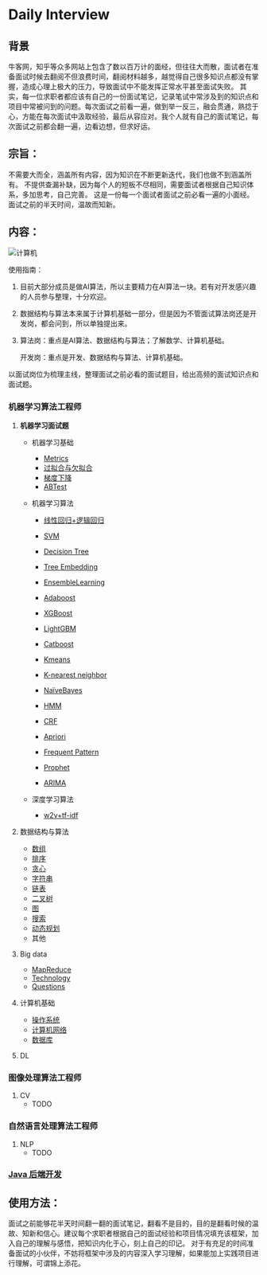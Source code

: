 # Daily Interview

## 背景

牛客网，知乎等众多网站上包含了数以百万计的面经，但往往大而散，面试者在准备面试时候去翻阅不但浪费时间，翻阅材料越多，越觉得自己很多知识点都没有掌握，造成心理上极大的压力，导致面试中不能发挥正常水平甚至面试失败。
其实，每一位求职者都应该有自己的一份面试笔记，记录笔试中常涉及到的知识点和项目中常被问到的问题。每次面试之前看一遍，做到举一反三，融会贯通，熟捻于心，方能在每次面试中汲取经验，最后从容应对。我个人就有自己的面试笔记，每次面试之前都会翻一遍，边看边想，但求好运。

## 宗旨：
不需要大而全，涵盖所有内容，因为知识在不断更新迭代，我们也做不到涵盖所有。
不提供查漏补缺，因为每个人的短板不尽相同，需要面试者根据自己知识体系，多加思考，自己完善。
这是一份每一个面试者面试之前必看一遍的小面经。面试之前的半天时间，温故而知新。

## 内容：

![计算机](https://tva1.sinaimg.cn/large/008i3skNgy1gq44djbyncj30u018ygps.jpg)

使用指南：

1. 目前大部分成员是做AI算法，所以主要精力在AI算法一块。若有对开发感兴趣的人员参与整理，十分欢迎。

2. 数据结构与算法本来属于计算机基础一部分，但是因为不管面试算法岗还是开发岗，都会问到，所以单独提出来。

3. 算法岗：重点是AI算法、数据结构与算法；了解数学、计算机基础。

   开发岗：重点是开发、数据结构与算法、计算机基础。

以面试岗位为梳理主线，整理面试之前必看的面试题目，给出高频的面试知识点和面试题。

### 机器学习算法工程师
1. **机器学习面试题**
   - 机器学习基础
     - [Metrics](./AI算法/machine-learning/metrics.md)
     - [过拟合与欠拟合](./AI算法/machine-learning/过拟合与欠拟合.md)
     - [梯度下降](./AI算法/machine-learning/梯度下降.md)
     - [ABTest](./AI算法/machine-learning/ABTest.md)
     
   - 机器学习算法
     
     - [线性回归+逻辑回归](./AI算法/machine-learning/线性回归+逻辑回归.md)
     
     - [SVM](./AI算法/machine-learning/SVM.md)
       
       
       
     - [Decision Tree](./AI算法/AI算法/machine-learning/DecisionTree.md)
     
     - [Tree Embedding](./AI算法/machine-learning/TreeEmbedding.md)
     
     - [EnsembleLearning](./AI算法/machine-learning/EnsembleLearning.md)
     
     - [Adaboost](./AI算法/machine-learning/Adaboost.md)
     
     - [XGBoost](./AI算法/machine-learning/XGBoost.md)
     
     - [LightGBM](./AI算法/machine-learning/LightGBM.md)
     
     - [Catboost](./AI算法/machine-learning/Catboost.md)
     
       
     
     - [Kmeans](./AI算法/machine-learning/Kmeans.md)
     
     - [K-nearest neighbor](./AI算法/machine-learning/KNN.md)
     
       
     
     - [NaïveBayes](./AI算法/machine-learning/NaïveBayes.md)
     
     - [HMM](./AI算法/machine-learning/HMM.md)
     
     - [CRF](./AI算法/machine-learning/CRF.md)
     
     - [Apriori](./AI算法/machine-learning/Apriori.md)
     
     - [Frequent Pattern](./AI算法/machine-learning/FrequentPattern.md)
     
     
     
     - [Prophet](./AI算法/machine-learning/Prophet.md)
     
     - [ARIMA]()
     
       
     





   - 深度学习算法

     - [w2v+tf-idf](./AI算法/machine-learning/w2v+tf-idf.md)

       

     

2. 数据结构与算法
   + [数组](./数据结构与算法/Array.md)
   + [排序](./数据结构与算法/sort.md)
   + [贪心](./数据结构与算法/greedy.md)
   + [字符串](./数据结构与算法/string.md)
   + [链表](./数据结构与算法/linklist.md)
   + [二叉树](./数据结构与算法/binaryTree.md)
   + [图](./数据结构与算法/graph.md)
   + [搜索](./数据结构与算法/search.md)
   + [动态规划](./数据结构与算法/dp.md)
   + 其他
3. Big data
   + [MapReduce](./开发/大数据/mapreduce.md)
   + [Technology](./开发/大数据/Technology.md)
   + [Questions](./开发/大数据/questions.md)
4. 计算机基础     
   + [操作系统](./计算机基础/操作系统.md)
   + [计算机网络](./计算机基础/计算机网络.md) 
   + [数据库](./计算机基础/数据库.md)
5. DL

### 图像处理算法工程师
1. CV       
   + TODO 
### 自然语言处理算法工程师
1. NLP      
   + TODO

### [Java 后端开发](./开发/Java后端开发.md)

## 使用方法：
面试之前能够花半天时间翻一翻的面试笔记，翻看不是目的，目的是翻看时候的温故、知新和信心。建议每个求职者根据自己的面试经验和项目情况填充该框架，加入自己的理解与感悟，把知识内化于心，刻上自己的印记。
对于有充足的时间准备面试的小伙伴，不妨将框架中涉及的内容深入学习理解，如果能加上实践项目进行理解，可谓锦上添花。

